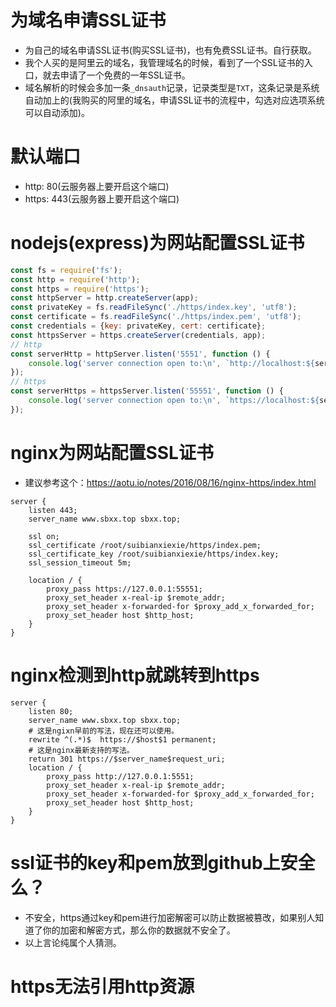 # 为域名申请SSL证书
* 为自己的域名申请SSL证书(购买SSL证书)，也有免费SSL证书。自行获取。
* 我个人买的是阿里云的域名，我管理域名的时候，看到了一个SSL证书的入口，就去申请了一个免费的一年SSL证书。
* 域名解析的时候会多加一条```_dnsauth```记录，记录类型是```TXT```，这条记录是系统自动加上的(我购买的阿里的域名，申请SSL证书的流程中，勾选对应选项系统可以自动添加)。

# 默认端口
* http: 80(云服务器上要开启这个端口)
* https: 443(云服务器上要开启这个端口)

# nodejs(express)为网站配置SSL证书
```javascript
const fs = require('fs');
const http = require('http');
const https = require('https');
const httpServer = http.createServer(app);
const privateKey = fs.readFileSync('./https/index.key', 'utf8');
const certificate = fs.readFileSync('./https/index.pem', 'utf8');
const credentials = {key: privateKey, cert: certificate};
const httpsServer = https.createServer(credentials, app);
// http
const serverHttp = httpServer.listen('5551', function () {
    console.log('server connection open to:\n', `http://localhost:${serverHttp.address().port}`);
});
// https
const serverHttps = httpsServer.listen('55551', function () {
    console.log('server connection open to:\n', `https://localhost:${serverHttps.address().port}`);
});
```

# nginx为网站配置SSL证书
* 建议参考这个：https://aotu.io/notes/2016/08/16/nginx-https/index.html
```
server {
    listen 443;
    server_name www.sbxx.top sbxx.top;

    ssl on;
    ssl_certificate /root/suibianxiexie/https/index.pem;
    ssl_certificate_key /root/suibianxiexie/https/index.key;
    ssl_session_timeout 5m;

    location / {
        proxy_pass https://127.0.0.1:55551;
        proxy_set_header x-real-ip $remote_addr;
        proxy_set_header x-forwarded-for $proxy_add_x_forwarded_for;
        proxy_set_header host $http_host;
    }
}
```

# nginx检测到http就跳转到https
```
server {
    listen 80;
    server_name www.sbxx.top sbxx.top;
    # 这是ngixn早前的写法，现在还可以使用。
    rewrite ^(.*)$  https://$host$1 permanent;
    # 这是nginx最新支持的写法。
    return 301 https://$server_name$request_uri;
    location / {
        proxy_pass http://127.0.0.1:5551;
        proxy_set_header x-real-ip $remote_addr;
        proxy_set_header x-forwarded-for $proxy_add_x_forwarded_for;
        proxy_set_header host $http_host;
    }
}
```

# ssl证书的key和pem放到github上安全么？
* 不安全，https通过key和pem进行加密解密可以防止数据被篡改，如果别人知道了你的加密和解密方式，那么你的数据就不安全了。
* 以上言论纯属个人猜测。

# https无法引用http资源
